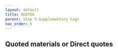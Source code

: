 ```yaml
---
layout: default
title: QUOTED
parent: Step 5–Supplementary tags
nav_order: 6
---
```


## Quoted materials or Direct quotes




